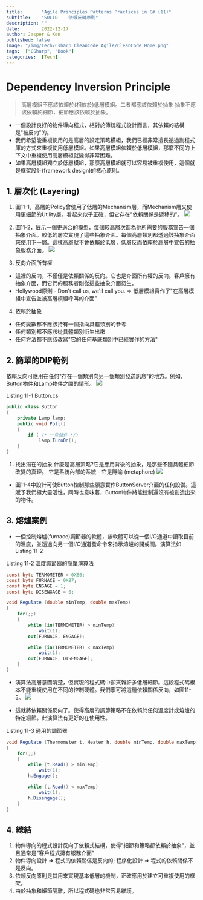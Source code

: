 ```yaml
---
title:       "Agile Principles Patterns Practices in C# (11)"
subtitle:    "SOLID -  依賴反轉原則"
description: ""
date:        2022-12-17
author: Jasper & Ken
published: false
image: "/img/Tech/Csharp_CleanCode_Agile/CleanCode_Home.png"
tags:  ["CSharp", "Book"]
categories:  [Tech]
---
```


**D**ependency **I**nversion **P**rinciple
======
> 高層模組不應該依賴於(相依於)低層模組。二者都應該依賴於抽象
> 抽象不應該依賴於細節，細節應該依賴於抽象。

* 一個設計良好的物件導向程式，相對於傳統程式設計而言，其依賴的結構是"被反向"的。
* 我們希望能重複使用的是高層的設定策略模組，我們已經非常擅長透過副程式庫的方式來重複使用低層模組。如果高層模組依賴於低層模組，那麼不同的上下文中重複使用高層模組就變得非常困難。
* 如果高層模組獨立於低層模組，那麼高層模組就可以容易被重複使用，這個就是框架設計(framework design)的核心原則。

## 1. 層次化 (Layering)

1. 圖11-1，高層的Policy曾使用了低層的Mechanism層，而Mechanism層又使用更細節的Utility層。看起來似乎正確，但它存在"依賴關係是遞移的"。
![](/img/Tech/Csharp_CleanCode_Agile/Chapter11_DIP/11_1.png)

2. 圖11-2，展示一個更適合的模型，每個較高層次都為他所需要的服務宣告一個抽象介面。較低的層次實現了這些抽象介面。每個高層類別都透過該抽象介面來使用下一層。這樣高層就不會依賴於低層，低層反而依賴於高層中宣告的抽象服務介面。
![](/img/Tech/Csharp_CleanCode_Agile/Chapter11_DIP/11_2.png)

3. 反向介面所有權
* 這裡的反向，不僅僅是依賴關係的反向。它也是介面所有權的反向。客戶擁有抽象介面，而它們的服務者則從這些抽象介面衍生。
* Hollywood原則 - Don't call us, we'll call you.
 => 低層模組實作了"在高層模組中宣告並被高層模組呼叫的介面"

4. 依賴於抽象
* 任何變數都不應該持有一個指向具體類別的參考
* 任何類別都不應該從具體類別衍生出來
* 任何方法都不應該改寫"它的任何基底類別中已經實作的方法"


## 2. 簡單的DIP範例

依賴反向可應用在任何"存在一個類別向另一個類別發送訊息"的地方。例如，Button物件和Lamp物件之間的情形。
![](/img/Tech/Csharp_CleanCode_Agile/Chapter11_DIP/11_3.png)

Listing 11-1 Button.cs

```csharp
public class Button
{
    private Lamp lamp;
    public void Poll()
    {
        if ( /* 一些條件 */)
            lamp.TurnOn();
    }
}
```

1. 找出潛在的抽象
什麼是高層策略?它是應用背後的抽象，是那些不隨具體細節改變的真理。
它是系統內部的系統 - 它是隱喻 (metaphore)
![](/img/Tech/Csharp_CleanCode_Agile/Chapter11_DIP/11_4.png)

* 圖11-4中設計可使Button控制那些願意實作ButtonServer介面的任何設備。這賦予我們極大靈活性，同時也意味著，Button物件將能控制還沒有被創造出來的物件。


## 3. 熔爐案例

* 一個控制熔爐(furnace)調節器的軟體，該軟體可以從一個I/O通道中讀取目前的溫度，並透過向另一個I/O通道發命令來指示熔爐的開或關。演算法如Listing 11-2

Listing 11-2 溫度調節器的簡單演算法

```csharp
const byte TERMOMETER = 0X86;
const byte FURNACE = 0X87;
const byte ENGAGE = 1;
const byte DISENGAGE = 0;

void Regulate (double minTemp, double maxTemp)
{
    for(;;)
    {
        while (in(TERMOMETER) > minTemp)
            wait(1);
        out(FURNACE, ENGAGE);

        while (in(TERMOMETER) < maxTemp)
            wait(1);
        out(FURNACE, DISENGAGE);
    }
}
```

* 演算法高層意圖清楚，但實現的程式碼中卻夾雜許多低層細節。這段程式碼根本不能重複使用在不同的控制硬體。我們寧可將這種依賴關係反向，如圖11-5。
![](/img/Tech/Csharp_CleanCode_Agile/Chapter11_DIP/11_5.png)

* 這就將依賴關係反向了。使得高層的調節策略不在依賴於任何溫度計或熔爐的特定細節。此演算法有更好的在使用性。

Listing 11-3 通用的調節器

```csharp
void Regulate (Thermometer t, Heater h, double minTemp, double maxTemp)
{
    for(;;)
    {
        while (t.Read() > minTemp)
            wait(1);
        h.Engage();

        while (t.Read() < maxTemp)
            wait(1);
        h.Disengage();
    }
}
```

## 4. 總結

1. 物件導向的程式設計反向了依賴式結構，使得"細節和策略都依賴於抽象"，並且通常是"客戶程式擁有服務介面"
2. 物件導向設計 => 程式的依賴關係是反向的; 程序化設計 => 程式的依賴關係不是反向。
3. 依賴反向原則是其用來實現基本低層的機制，正確應用於建立可重複使用的框架。
4. 由於抽象和細節隔離，所以程式碼也非常容易維護。